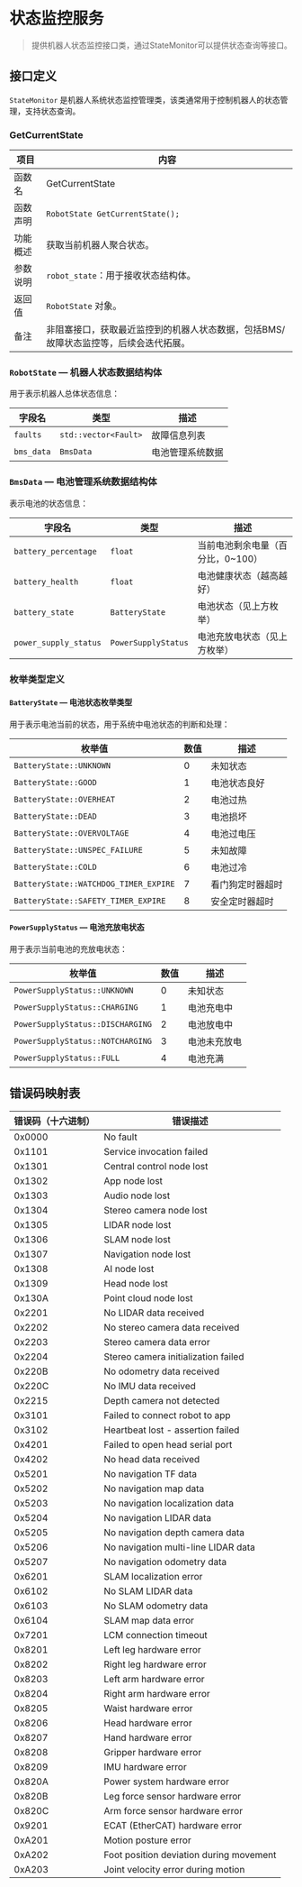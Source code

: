 
# 状态监控服务

> 提供机器人状态监控接口类，通过StateMonitor可以提供状态查询等接口。

## 接口定义
`StateMonitor` 是机器人系统状态监控管理类，该类通常用于控制机器人的状态管理，支持状态查询。

### GetCurrentState
| 项目 | 内容 |
|------|------|
| 函数名 | GetCurrentState |
| 函数声明 | `RobotState GetCurrentState();` |
| 功能概述 | 获取当前机器人聚合状态。 |
| 参数说明 | `robot_state`：用于接收状态结构体。 |
| 返回值 | `RobotState` 对象。 |
| 备注 | 非阻塞接口，获取最近监控到的机器人状态数据，包括BMS/故障状态监控等，后续会迭代拓展。 |

### `RobotState` — 机器人状态数据结构体

用于表示机器人总体状态信息：

| 字段名     | 类型                | 描述           |
|------------|---------------------|----------------|
| `faults`   | `std::vector<Fault>`| 故障信息列表   |
| `bms_data` | `BmsData`           | 电池管理系统数据 |


### `BmsData` — 电池管理系统数据结构体

表示电池的状态信息：

| 字段名                  | 类型                 | 描述                                     |
|------------------------|----------------------|------------------------------------------|
| `battery_percentage`   | `float`              | 当前电池剩余电量（百分比，0~100）        |
| `battery_health`       | `float`              | 电池健康状态（越高越好）                 |
| `battery_state`        | `BatteryState`       | 电池状态（见上方枚举）                   |
| `power_supply_status`  | `PowerSupplyStatus`  | 电池充放电状态（见上方枚举）             |



### 枚举类型定义

#### `BatteryState` — 电池状态枚举类型

用于表示电池当前的状态，用于系统中电池状态的判断和处理：

| 枚举值                          | 数值 | 描述               |
|--------------------------------|------|--------------------|
| `BatteryState::UNKNOWN`        | 0    | 未知状态           |
| `BatteryState::GOOD`           | 1    | 电池状态良好       |
| `BatteryState::OVERHEAT`       | 2    | 电池过热           |
| `BatteryState::DEAD`           | 3    | 电池损坏           |
| `BatteryState::OVERVOLTAGE`    | 4    | 电池过电压         |
| `BatteryState::UNSPEC_FAILURE` | 5    | 未知故障           |
| `BatteryState::COLD`           | 6    | 电池过冷           |
| `BatteryState::WATCHDOG_TIMER_EXPIRE` | 7 | 看门狗定时器超时 |
| `BatteryState::SAFETY_TIMER_EXPIRE`   | 8 | 安全定时器超时   |


#### `PowerSupplyStatus` — 电池充放电状态

用于表示当前电池的充放电状态：

| 枚举值                          | 数值 | 描述           |
|--------------------------------|------|----------------|
| `PowerSupplyStatus::UNKNOWN`     | 0    | 未知状态       |
| `PowerSupplyStatus::CHARGING`    | 1    | 电池充电中     |
| `PowerSupplyStatus::DISCHARGING` | 2    | 电池放电中     |
| `PowerSupplyStatus::NOTCHARGING` | 3    | 电池未充放电   |
| `PowerSupplyStatus::FULL`        | 4    | 电池充满       |




## 错误码映射表

| 错误码（十六进制） | 错误描述                              |
|-------------------|--------------------------------------|
| 0x0000            | No fault                             |
| 0x1101            | Service invocation failed            |
| 0x1301            | Central control node lost            |
| 0x1302            | App node lost                        |
| 0x1303            | Audio node lost                      |
| 0x1304            | Stereo camera node lost              |
| 0x1305            | LIDAR node lost                      |
| 0x1306            | SLAM node lost                       |
| 0x1307            | Navigation node lost                 |
| 0x1308            | AI node lost                         |
| 0x1309            | Head node lost                       |
| 0x130A            | Point cloud node lost                |
| 0x2201            | No LIDAR data received               |
| 0x2202            | No stereo camera data received       |
| 0x2203            | Stereo camera data error             |
| 0x2204            | Stereo camera initialization failed  |
| 0x220B            | No odometry data received            |
| 0x220C            | No IMU data received                 |
| 0x2215            | Depth camera not detected            |
| 0x3101            | Failed to connect robot to app       |
| 0x3102            | Heartbeat lost - assertion failed    |
| 0x4201            | Failed to open head serial port      |
| 0x4202            | No head data received                |
| 0x5201            | No navigation TF data                |
| 0x5202            | No navigation map data               |
| 0x5203            | No navigation localization data      |
| 0x5204            | No navigation LIDAR data             |
| 0x5205            | No navigation depth camera data      |
| 0x5206            | No navigation multi-line LIDAR data  |
| 0x5207            | No navigation odometry data          |
| 0x6201            | SLAM localization error              |
| 0x6102            | No SLAM LIDAR data                   |
| 0x6103            | No SLAM odometry data                |
| 0x6104            | SLAM map data error                  |
| 0x7201            | LCM connection timeout               |
| 0x8201            | Left leg hardware error              |
| 0x8202            | Right leg hardware error             |
| 0x8203            | Left arm hardware error              |
| 0x8204            | Right arm hardware error             |
| 0x8205            | Waist hardware error                 |
| 0x8206            | Head hardware error                  |
| 0x8207            | Hand hardware error                  |
| 0x8208            | Gripper hardware error               |
| 0x8209            | IMU hardware error                   |
| 0x820A            | Power system hardware error          |
| 0x820B            | Leg force sensor hardware error      |
| 0x820C            | Arm force sensor hardware error      |
| 0x9201            | ECAT (EtherCAT) hardware error       |
| 0xA201            | Motion posture error                 |
| 0xA202            | Foot position deviation during movement |
| 0xA203            | Joint velocity error during motion   |
